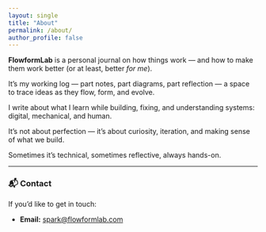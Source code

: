 ```yaml
---
layout: single
title: "About"
permalink: /about/
author_profile: false
---
```


**FlowformLab** is a personal journal on how things work — and how to make them work better (or at least, better *for me*).

It’s my working log — part notes, part diagrams, part reflection — a space to trace ideas as they flow, form, and evolve.

I write about what I learn while building, fixing, and understanding systems: digital, mechanical, and human.

It’s not about perfection — it’s about curiosity, iteration, and making sense of what we build.

Sometimes it’s technical, sometimes reflective, always hands-on.

---

### 📬 Contact

If you’d like to get in touch:

- **Email:** [spark@flowformlab.com](mailto:spark@flowformlab.com)
